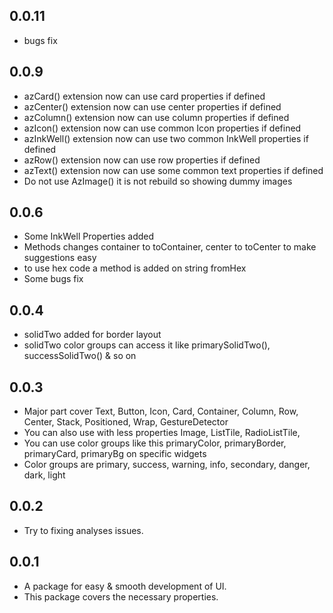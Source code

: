 ## 0.0.11
* bugs fix
## 0.0.9
* azCard() extension now can use card properties if defined
* azCenter() extension now can use center properties if defined
* azColumn() extension now can use column properties if defined
* azIcon() extension now can use common Icon properties if defined
* azInkWell() extension now can use two common InkWell properties if defined
* azRow() extension now can use row properties if defined
* azText() extension now can use some common text properties if defined
* Do not use AzImage() it is not rebuild so showing dummy images
## 0.0.6
* Some InkWell Properties added
* Methods changes container to toContainer, center to toCenter to make suggestions easy
* to use hex code a method is added on string fromHex
* Some bugs fix
## 0.0.4
* solidTwo added for border layout
* solidTwo color groups can access it like primarySolidTwo(), successSolidTwo() & so on
## 0.0.3
* Major part cover Text, Button, Icon, Card, Container, Column, Row, Center, Stack, Positioned, Wrap, GestureDetector
* You can also use with less properties Image, ListTile, RadioListTile,
* You can use color groups like this primaryColor, primaryBorder, primaryCard, primaryBg on specific widgets
* Color groups are primary, success, warning, info, secondary, danger, dark, light
## 0.0.2
* Try to fixing analyses issues.
## 0.0.1
* A package for easy & smooth development of UI.
* This package covers the necessary properties.
